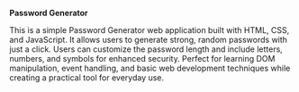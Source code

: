 **Password Generator**

This is a simple Password Generator web application built with HTML, CSS, and JavaScript. 
It allows users to generate strong, random passwords with just a click. 
Users can customize the password length and include letters, numbers, and symbols for enhanced security.
Perfect for learning DOM manipulation, event handling, and basic web development techniques while creating a practical tool for everyday use.
